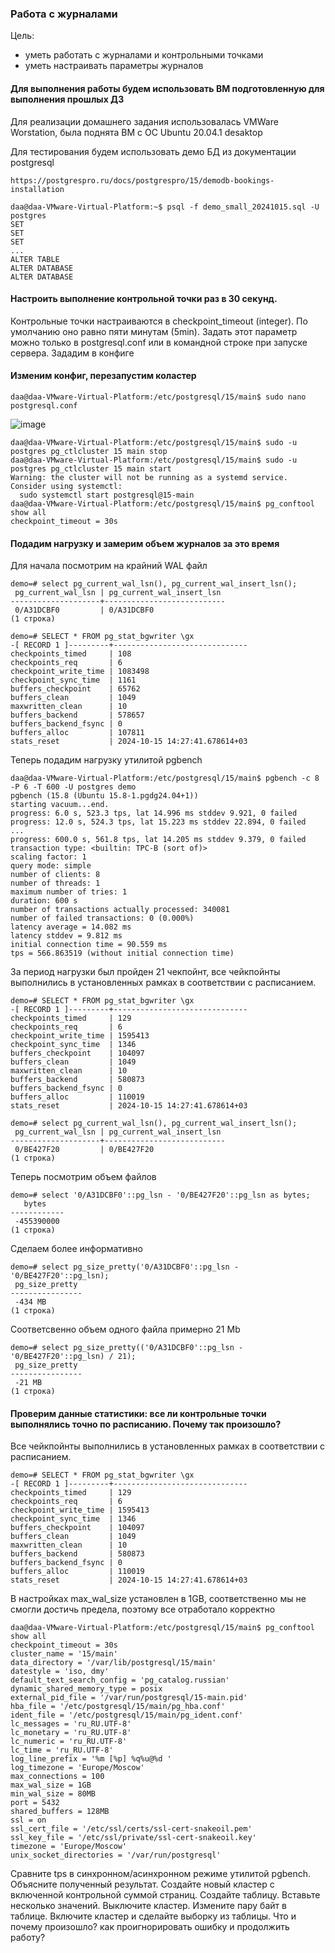 ### Работа с журналами

Цель:

- уметь работать с журналами и контрольными точками
- уметь настраивать параметры журналов

#### Для выполнения работы будем использовать ВМ подготовленную для выполнения прошлых ДЗ

Для реализации домашнего задания использовалась VMWare Worstation, была поднята ВМ с ОС Ubuntu 20.04.1 desaktop

Для тестирования будем использовать демо БД из документации postgresql

```
https://postgrespro.ru/docs/postgrespro/15/demodb-bookings-installation
```

```
daa@daa-VMware-Virtual-Platform:~$ psql -f demo_small_20241015.sql -U postgres
SET
SET
SET
...
ALTER TABLE
ALTER DATABASE
ALTER DATABASE
```

#### Настроить выполнение контрольной точки раз в 30 секунд.

Контрольные точки настраиваются в checkpoint_timeout (integer). По умолчанию оно равно пяти минутам (5min). Задать этот параметр можно только в postgresql.conf или в командной строке при запуске сервера. Зададим в конфиге

#### Изменим конфиг, перезапустим коластер 

```
daa@daa-VMware-Virtual-Platform:/etc/postgresql/15/main$ sudo nano postgresql.conf
```

![image](https://github.com/user-attachments/assets/1f286905-961b-4114-8a9e-097bfa24ef42)

```
daa@daa-VMware-Virtual-Platform:/etc/postgresql/15/main$ sudo -u postgres pg_ctlcluster 15 main stop
daa@daa-VMware-Virtual-Platform:/etc/postgresql/15/main$ sudo -u postgres pg_ctlcluster 15 main start
Warning: the cluster will not be running as a systemd service. Consider using systemctl:
  sudo systemctl start postgresql@15-main
daa@daa-VMware-Virtual-Platform:/etc/postgresql/15/main$ pg_conftool show all
checkpoint_timeout = 30s
```

#### Подадим нагрузку и замерим объем журналов за это время

Для начала посмотрим на крайний WAL файл

```
demo=# select pg_current_wal_lsn(), pg_current_wal_insert_lsn();
 pg_current_wal_lsn | pg_current_wal_insert_lsn
--------------------+---------------------------
 0/A31DCBF0         | 0/A31DCBF0
(1 строка)

demo=# SELECT * FROM pg_stat_bgwriter \gx
-[ RECORD 1 ]---------+------------------------------
checkpoints_timed     | 108
checkpoints_req       | 6
checkpoint_write_time | 1083498
checkpoint_sync_time  | 1161
buffers_checkpoint    | 65762
buffers_clean         | 1049
maxwritten_clean      | 10
buffers_backend       | 578657
buffers_backend_fsync | 0
buffers_alloc         | 107811
stats_reset           | 2024-10-15 14:27:41.678614+03
```

Теперь подадим нагрузку утилитой pgbench

```
daa@daa-VMware-Virtual-Platform:/etc/postgresql/15/main$ pgbench -c 8 -P 6 -T 600 -U postgres demo
pgbench (15.8 (Ubuntu 15.8-1.pgdg24.04+1))
starting vacuum...end.
progress: 6.0 s, 523.3 tps, lat 14.996 ms stddev 9.921, 0 failed
progress: 12.0 s, 524.3 tps, lat 15.223 ms stddev 22.894, 0 failed
...
progress: 600.0 s, 561.8 tps, lat 14.205 ms stddev 9.379, 0 failed
transaction type: <builtin: TPC-B (sort of)>
scaling factor: 1
query mode: simple
number of clients: 8
number of threads: 1
maximum number of tries: 1
duration: 600 s
number of transactions actually processed: 340081
number of failed transactions: 0 (0.000%)
latency average = 14.082 ms
latency stddev = 9.812 ms
initial connection time = 90.559 ms
tps = 566.863519 (without initial connection time)
```

За период нагрузки был пройден 21 чекпойнт, все чейкпойнты выполнились в установленных рамках в соответствии с расписанием.

```
demo=# SELECT * FROM pg_stat_bgwriter \gx
-[ RECORD 1 ]---------+------------------------------
checkpoints_timed     | 129
checkpoints_req       | 6
checkpoint_write_time | 1595413
checkpoint_sync_time  | 1346
buffers_checkpoint    | 104097
buffers_clean         | 1049
maxwritten_clean      | 10
buffers_backend       | 580873
buffers_backend_fsync | 0
buffers_alloc         | 110019
stats_reset           | 2024-10-15 14:27:41.678614+03

demo=# select pg_current_wal_lsn(), pg_current_wal_insert_lsn();
 pg_current_wal_lsn | pg_current_wal_insert_lsn
--------------------+---------------------------
 0/BE427F20         | 0/BE427F20
(1 строка)
```

Теперь посмотрим объем файлов

```
demo=# select '0/A31DCBF0'::pg_lsn - '0/BE427F20'::pg_lsn as bytes;
   bytes
------------
 -455390000
(1 строка)
```

Сделаем более информативно

```
demo=# select pg_size_pretty('0/A31DCBF0'::pg_lsn - '0/BE427F20'::pg_lsn);
 pg_size_pretty
----------------
 -434 MB
(1 строка)
```

Соответсвенно объем одного файла примерно 21 Mb 

```
demo=# select pg_size_pretty(('0/A31DCBF0'::pg_lsn - '0/BE427F20'::pg_lsn) / 21);
 pg_size_pretty
----------------
 -21 MB
(1 строка)
```

#### Проверим данные статистики: все ли контрольные точки выполнялись точно по расписанию. Почему так произошло?

Все чейкпойнты выполнились в установленных рамках в соответствии с расписанием.

```
demo=# SELECT * FROM pg_stat_bgwriter \gx
-[ RECORD 1 ]---------+------------------------------
checkpoints_timed     | 129
checkpoints_req       | 6
checkpoint_write_time | 1595413
checkpoint_sync_time  | 1346
buffers_checkpoint    | 104097
buffers_clean         | 1049
maxwritten_clean      | 10
buffers_backend       | 580873
buffers_backend_fsync | 0
buffers_alloc         | 110019
stats_reset           | 2024-10-15 14:27:41.678614+03
```

В настройках max_wal_size установлен в 1GB, соответственно мы не смогли достичь предела, поэтому все отработало корректно

```
daa@daa-VMware-Virtual-Platform:/etc/postgresql/15/main$ pg_conftool show all
checkpoint_timeout = 30s
cluster_name = '15/main'
data_directory = '/var/lib/postgresql/15/main'
datestyle = 'iso, dmy'
default_text_search_config = 'pg_catalog.russian'
dynamic_shared_memory_type = posix
external_pid_file = '/var/run/postgresql/15-main.pid'
hba_file = '/etc/postgresql/15/main/pg_hba.conf'
ident_file = '/etc/postgresql/15/main/pg_ident.conf'
lc_messages = 'ru_RU.UTF-8'
lc_monetary = 'ru_RU.UTF-8'
lc_numeric = 'ru_RU.UTF-8'
lc_time = 'ru_RU.UTF-8'
log_line_prefix = '%m [%p] %q%u@%d '
log_timezone = 'Europe/Moscow'
max_connections = 100
max_wal_size = 1GB
min_wal_size = 80MB
port = 5432
shared_buffers = 128MB
ssl = on
ssl_cert_file = '/etc/ssl/certs/ssl-cert-snakeoil.pem'
ssl_key_file = '/etc/ssl/private/ssl-cert-snakeoil.key'
timezone = 'Europe/Moscow'
unix_socket_directories = '/var/run/postgresql'
```




Сравните tps в синхронном/асинхронном режиме утилитой pgbench. Объясните полученный результат.
Создайте новый кластер с включенной контрольной суммой страниц. Создайте таблицу. Вставьте несколько значений. Выключите кластер. Измените пару байт в таблице. Включите кластер и сделайте выборку из таблицы. Что и почему произошло? как проигнорировать ошибку и продолжить работу?
